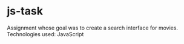 # js-task

Assignment whose goal was to create a search interface for movies. Technologies used: JavaScript
